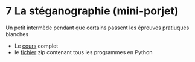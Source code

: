 # 7 La stéganographie (mini-porjet)

Un petit intermède pendant que certains passent les épreuves pratiuques blanches

* Le [cours](https://github.com/NaturelEtChaud/NSI-Terminale/blob/main/6%20Diviser%20pour%20r%C3%A9gner/Terminale_NSI06_Divide_and_conquer.pdf) complet
* le [fichier](https://github.com/NaturelEtChaud/NSI-Terminale/blob/main/6%20Diviser%20pour%20r%C3%A9gner/Python/6%20Diviser%20pour%20regner.zip) zip contenant tous les programmes en Python

